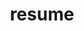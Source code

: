 ---
layout: resume
permalink: /resume/
title: resume
nav: true
nav_order: 1
resume_pdf: jasmine_resume.pdf
---